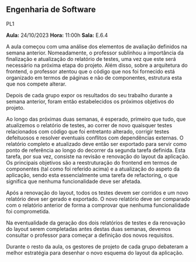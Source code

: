 <a name="br1"></a> 

**Engenharia de Software**
--

PL1

**Aula:** 24/10/2023                **Hora:** 11:00h         **Sala:** E.6.4

A aula  começou com uma análise dos elementos de avaliação definidos na semana anterior. Nomeadamente, o professor sublinhou a importância da finalização e atualização do relatório de testes, uma vez que este será necessário na próxima etapa do projeto. Além disso, sobre a arquitetura do frontend, o professor atentou que o código que nos foi fornecido está organizado em termos de páginas e não de componentes, estrutura esta que nos compete alterar. 

Depois de cada grupo expor os resultados do seu trabalho durante a semana anterior, foram então estabelecidos os próximos objetivos do projeto. 

Ao longo das próximas duas semanas, é esperado, primeiro que tudo, que atualizemos o relatório de testes, ao correr de novo quaisquer testes relacionados com código que foi entretanto alterado, corrigir testes defeituosos e resolver eventuais conflitos com dependências externas. O relatório completo e atualizado deve então ser exportado para servir como ponto de referência ao longo do decorrer da segunda tarefa definida. Esta tarefa, por sua vez, consiste na revisão e renovação do layout da aplicação. Os principais objetivos são a reestruturação do frontend em termos de componentes (tal como foi referido acima)  e a atualização do aspeto da aplicação, sendo esta essencialmente uma tarefa de refactoring, o que significa que nenhuma funcionalidade deve ser afetada. 

Após a renovação do layout, todos os testes devem ser corridos e um novo relatório deve ser gerado e exportado. O novo relatório deve ser comparado com o relatório anterior de forma a comprovar que nenhuma funcionalidade foi comprometida. 

Na eventualidade da geração dos dois relatórios de testes e da renovação do layout serem completadas antes destas duas semanas, devemos consultar o professor para começar a definição dos novos  requisitos. 

Durante o resto da aula, os gestores de projeto de cada grupo debateram a melhor estratégia para desenhar o novo esquema do layout da aplicação. 
